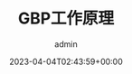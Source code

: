 ---
title: GBP工作原理
author: admin
type: post
date: 2023-04-04T02:43:59+00:00
url: /archives/32367
categories:
 - 系统架构
tags:
 - bgp

---